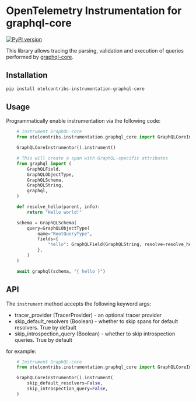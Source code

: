 # OpenTelemetry Instrumentation for graphql-core

[![PyPI version](https://badge.fury.io/py/otelcontribs-instrumentation-graphql-core.svg)](https://badge.fury.io/py/otelcontribs-instrumentation-graphql-core)

This library allows tracing the parsing, validation and execution of queries performed by [graphql-core](https://pypi.org/project/graphql-core).

## Installation

```bash
pip install otelcontribs-instrumentation-graphql-core
```

## Usage

Programmatically enable instrumentation via the following code:

```python
    # Instrument GraphQL-core
    from otelcontribs.instrumentation.graphql_core import GraphQLCoreInstrumentor

    GraphQLCoreInstrumentor().instrument()

    # This will create a span with GraphQL-specific attributes
    from graphql import (
        GraphQLField,
        GraphQLObjectType,
        GraphQLSchema,
        GraphQLString,
        graphql,
    )

    def resolve_hello(parent, info):
        return "Hello world!"

    schema = GraphQLSchema(
        query=GraphQLObjectType(
            name="RootQueryType",
            fields={
                "hello": GraphQLField(GraphQLString, resolve=resolve_hello)
            },
        )
    )

    await graphql(schema, "{ hello }")
```

## API

The `instrument` method accepts the following keyword args:

- tracer_provider (TracerProvider) - an optional tracer provider
- skip_default_resolvers (Boolean) - whether to skip spans for default resolvers. True by default
- skip_introspection_query (Boolean) - whether to skip introspection queries. True by default

for example:

```python
    # Instrument GraphQL-core
    from otelcontribs.instrumentation.graphql_core import GraphQLCoreInstrumentor

    GraphQLCoreInstrumentor().instrument(
        skip_default_resolvers=False,
        skip_introspection_query=False,
    )
```
